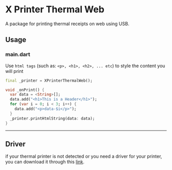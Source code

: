 # X Printer Thermal Web

A package for printing thermal receipts on web using USB.

## Usage

### main.dart

Use `html tags` (such as: `<p>, <h1>, <h2>, ... etc`) to style the content you will print

```dart
final _printer = XPrinterThermalWeb();

void _onPrint() {
  var data = <String>[];
  data.add("<h1>This is a Header</h1>");
  for (var i = 0; i < 3; i++) {
    data.add("<p>data-$i</p>");
  }
  _printer.printHtmlString(data: data);
}
```

---

## Driver

if your thermal printer is not detected 
or you need a driver for your printer, 
you can download it through this 
[link](https://github.com/mohbasirudin/driver_printer_thermal).
